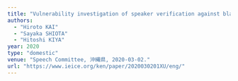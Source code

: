 ```yaml
---
title: "Vulnerability investigation of speaker verification against black-box adversarial attacks"
authors:
  - "Hiroto KAI"
  - "Sayaka SHIOTA"
  - "Hitoshi KIYA"
year: 2020
type: "domestic"
venue: "Speech Committee, 沖縄県, 2020-03-02."
url: "https://www.ieice.org/ken/paper/2020030201XU/eng/"
---
```

